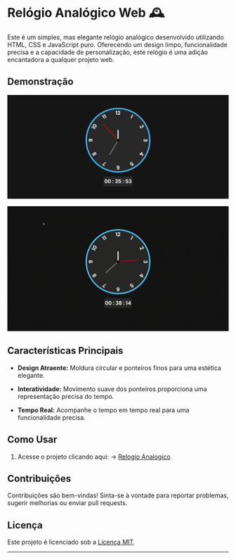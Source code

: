 # Relógio Analógico Web 🕰️

Este é um simples, mas elegante relógio analógico desenvolvido utilizando HTML, CSS e JavaScript puro. Oferecendo um design limpo, funcionalidade precisa e a capacidade de personalização, este relógio é uma adição encantadora a qualquer projeto web.

## Demonstração

![Imagem do Relógio](img/preview.png)

![GIF do Projeto](img/preview-gif.gif)

## Características Principais

- **Design Atraente:** Moldura circular e ponteiros finos para uma estética elegante.
  
- **Interatividade:** Movimento suave dos ponteiros proporciona uma representação precisa do tempo.

- **Tempo Real:** Acompanhe o tempo em tempo real para uma funcionalidade precisa.

## Como Usar

1. Acesse o projeto clicando aqui: -> [Relogio Analogico](https://codeclayton.github.io/Relogio-Analogico/)

## Contribuições

Contribuições são bem-vindas! Sinta-se à vontade para reportar problemas, sugerir melhorias ou enviar pull requests.

## Licença

Este projeto é licenciado sob a [Licença MIT](LICENSE).

---
